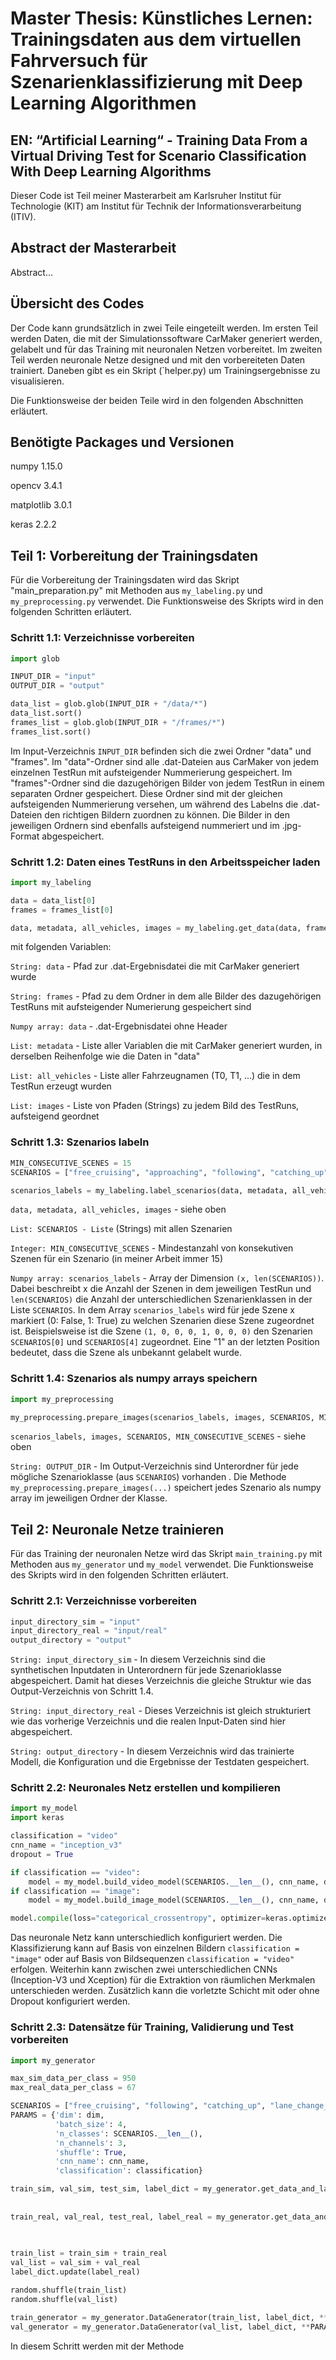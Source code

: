 # Master Thesis: Künstliches Lernen: Trainingsdaten aus dem virtuellen Fahrversuch für Szenarienklassifizierung mit Deep Learning Algorithmen

## EN: “Artificial Learning“ - Training Data From a Virtual Driving Test for Scenario Classification With Deep Learning Algorithms

Dieser Code ist Teil meiner Masterarbeit am Karlsruher Institut für Technologie (KIT) am Institut für Technik der 
Informationsverarbeitung (ITIV).

## Abstract der Masterarbeit

Abstract...

## Übersicht des Codes

Der Code kann grundsätzlich in zwei Teile eingeteilt werden. Im ersten Teil werden Daten, die mit der Simulationssoftware 
CarMaker generiert werden, gelabelt und für das Training mit neuronalen Netzen vorbereitet. Im zweiten Teil werden
neuronale Netze designed und mit den vorbereiteten Daten trainiert. Daneben gibt es ein Skript (`helper.py) um 
Trainingsergebnisse zu visualisieren.

Die Funktionsweise der beiden Teile wird in den folgenden Abschnitten erläutert.

## Benötigte Packages und Versionen

numpy 1.15.0

opencv 3.4.1

matplotlib 3.0.1

keras 2.2.2

## Teil 1: Vorbereitung der Trainingsdaten

Für die Vorbereitung der Trainingsdaten wird das Skript "main_preparation.py" mit Methoden aus `my_labeling.py` und 
`my_preprocessing.py` verwendet. Die Funktionsweise des Skripts wird in den folgenden Schritten erläutert.

### Schritt 1.1: Verzeichnisse vorbereiten

```python
import glob

INPUT_DIR = "input"
OUTPUT_DIR = "output"

data_list = glob.glob(INPUT_DIR + "/data/*")
data_list.sort()
frames_list = glob.glob(INPUT_DIR + "/frames/*")
frames_list.sort()
```

Im Input-Verzeichnis `INPUT_DIR` befinden sich die zwei Ordner "data" und "frames". Im "data"-Ordner sind 
alle .dat-Dateien aus CarMaker von jedem einzelnen TestRun mit aufsteigender Nummerierung gespeichert. Im "frames"-Ordner 
sind die dazugehörigen Bilder von jedem TestRun in einem separaten Ordner gespeichert. Diese Ordner sind mit der 
gleichen aufsteigenden Nummerierung versehen, um während des Labelns die .dat-Dateien den richtigen Bildern 
zuordnen zu können. Die Bilder in den jeweiligen Ordnern sind ebenfalls aufsteigend nummeriert und im .jpg-Format 
abgespeichert.

### Schritt 1.2: Daten eines TestRuns in den Arbeitsspeicher laden

```python
import my_labeling

data = data_list[0]
frames = frames_list[0]

data, metadata, all_vehicles, images = my_labeling.get_data(data, frames)
```

mit folgenden Variablen:

`String: data` - Pfad zur .dat-Ergebnisdatei die mit CarMaker generiert wurde

`String: frames` - Pfad zu dem Ordner in dem alle Bilder des dazugehörigen TestRuns mit aufsteigender Numerierung gespeichert sind

`Numpy array: data` - .dat-Ergebnisdatei ohne Header

`List: metadata` - Liste aller Variablen die mit CarMaker generiert wurden, in derselben Reihenfolge wie die Daten in "data"

`List: all_vehicles` - Liste aller Fahrzeugnamen (T0, T1, ...) die in dem TestRun erzeugt wurden

`List: images` - Liste von Pfaden (Strings) zu jedem Bild des TestRuns, aufsteigend geordnet

### Schritt 1.3: Szenarios labeln

```python
MIN_CONSECUTIVE_SCENES = 15
SCENARIOS = ["free_cruising", "approaching", "following", "catching_up", "overtaking", "lane_change_left", "lane_change_right", "unknown"]

scenarios_labels = my_labeling.label_scenarios(data, metadata, all_vehicles, images, SCENARIOS, MIN_CONSECUTIVE_SCENES)
```

`data, metadata, all_vehicles, images` - siehe oben

`List: SCENARIOS - Liste` (Strings) mit allen Szenarien

`Integer: MIN_CONSECUTIVE_SCENES` - Mindestanzahl von konsekutiven Szenen für ein Szenario (in meiner Arbeit immer 15)

`Numpy array: scenarios_labels` - Array der Dimension `(x, len(SCENARIOS))`. Dabei beschreibt x die Anzahl der Szenen in 
dem jeweiligen TestRun und `len(SCENARIOS)` die Anzahl der unterschiedlichen Szenarienklassen in der Liste `SCENARIOS`. In 
dem Array `scenarios_labels` wird für jede Szene x markiert (0: False, 1: True) zu welchen Szenarien diese Szene 
zugeordnet ist. Beispielsweise ist die Szene `(1, 0, 0, 0, 1, 0, 0, 0)` den Szenarien `SCENARIOS[0]` und 
`SCENARIOS[4]` zugeordnet. Eine "1" an der letzten Position bedeutet, dass die Szene als unbekannt gelabelt wurde.

### Schritt 1.4: Szenarios als numpy arrays speichern

```python
import my_preprocessing

my_preprocessing.prepare_images(scenarios_labels, images, SCENARIOS, MIN_CONSECUTIVE_SCENES, OUTPUT_DIR)
```

`scenarios_labels, images, SCENARIOS, MIN_CONSECUTIVE_SCENES` - siehe oben

`String: OUTPUT_DIR` - Im Output-Verzeichnis sind Unterordner für jede mögliche Szenarioklasse (aus `SCENARIOS`) vorhanden
. Die Methode `my_preprocessing.prepare_images(...)` speichert jedes Szenario als numpy array im jeweiligen Ordner der 
Klasse.


## Teil 2: Neuronale Netze trainieren

Für das Training der neuronalen Netze wird das Skript `main_training.py` mit Methoden aus `my_generator` und 
`my_model` verwendet. Die Funktionsweise des Skripts wird in den folgenden Schritten erläutert.

### Schritt 2.1: Verzeichnisse vorbereiten

```python
input_directory_sim = "input"
input_directory_real = "input/real"
output_directory = "output"
```

`String: input_directory_sim` - In diesem Verzeichnis sind die synthetischen Inputdaten in Unterordnern für jede 
Szenarioklasse abgespeichert. Damit hat dieses Verzeichnis die gleiche Struktur wie das Output-Verzeichnis von 
Schritt 1.4.

`String: input_directory_real` - Dieses Verzeichnis ist gleich strukturiert wie das vorherige Verzeichnis und die 
realen Input-Daten sind hier abgespeichert.

`String: output_directory` - In diesem Verzeichnis wird das trainierte Modell, die Konfiguration und die Ergebnisse
 der Testdaten gespeichert.

### Schritt 2.2: Neuronales Netz erstellen und kompilieren

```python
import my_model
import keras

classification = "video"
cnn_name = "inception_v3"
dropout = True

if classification == "video":
    model = my_model.build_video_model(SCENARIOS.__len__(), cnn_name, dropout)
if classification == "image":
    model = my_model.build_image_model(SCENARIOS.__len__(), cnn_name, dropout)

model.compile(loss="categorical_crossentropy", optimizer=keras.optimizers.Adam(1e-4), metrics=["accuracy"])
```

Das neuronale Netz kann unterschiedlich konfiguriert werden. Die Klassifizierung kann auf Basis von einzelnen Bildern 
`classification = "image"` oder auf Basis von Bildsequenzen `classification = "video"` erfolgen. Weiterhin kann zwischen 
zwei unterschiedlichen CNNs (Inception-V3 und Xception) für die Extraktion von räumlichen Merkmalen unterschieden werden. 
Zusätzlich kann die vorletzte Schicht mit oder ohne Dropout konfiguriert werden.

### Schritt 2.3: Datensätze für Training, Validierung und Test vorbereiten

```python
import my_generator

max_sim_data_per_class = 950
max_real_data_per_class = 67 

SCENARIOS = ["free_cruising", "following", "catching_up", "lane_change_left", "lane_change_right"]
PARAMS = {'dim': dim,
          'batch_size': 4,
          'n_classes': SCENARIOS.__len__(),
          'n_channels': 3,
          'shuffle': True,
          'cnn_name': cnn_name,
          'classification': classification}

train_sim, val_sim, test_sim, label_dict = my_generator.get_data_and_labels(input_directory_sim, SCENARIOS,
                                                                            max_number=max_sim_data_per_class,
                                                                            train_share=0.70, val_share=0.90)
train_real, val_real, test_real, label_real = my_generator.get_data_and_labels(input_directory_real, SCENARIOS,
                                                                               max_number=max_real_data_per_class,
                                                                               train_share=0.50, val_share=0.75)

train_list = train_sim + train_real
val_list = val_sim + val_real
label_dict.update(label_real)

random.shuffle(train_list)
random.shuffle(val_list)

train_generator = my_generator.DataGenerator(train_list, label_dict, **PARAMS)
val_generator = my_generator.DataGenerator(val_list, label_dict, **PARAMS)
```

In diesem Schritt werden mit der Methode 
